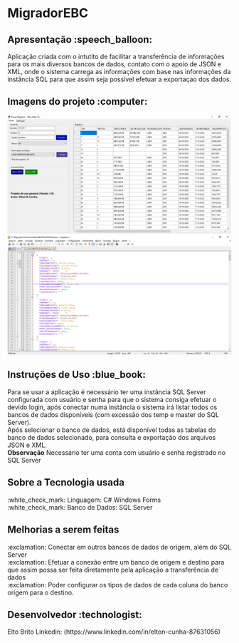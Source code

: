 # MigradorEBC

<h2>Apresentação  :speech_balloon:</h2> 
Aplicação criada com o intutito de facilitar a transferência de informações para os mais diversos bancos de dados, contato com o apoio de JSON e XML, onde o sistema carrega as informações
com base nas informações da instância SQL para que assim seja possível efetuar a exportaçao dos dados.

<h2>Imagens do projeto :computer:</h2> 

![alt text](https://github.com/eltonbrcunha/MigradorEBC/blob/main/imagens/001.jpg)
![alt text](https://github.com/eltonbrcunha/MigradorEBC/blob/main/imagens/002.jpg)

<h2>Instruções de Uso :blue_book:</h2>
Para se usar a aplicação é necessário ter uma instância SQL Server configurada com usuário e senha para que o sistema consiga efetuar o devido login, após conectar numa instância o sistema irá listar todos os bancos de dados disponíveis (com excessão dos temp e master do SQL Server). </br>
Após selecionar o banco de dados, está disponível todas as tabelas do banco de dados selecionado, para consulta e exportação dos arquivos JSON e XML.

</br>
<strong>Observação</strong> 
Necessário ter uma conta com usuário e senha registrado no SQL Server

<h2>Sobre a Tecnologia usada</h2>
:white_check_mark: Linguagem: C# Windows Forms </br>
:white_check_mark: Banco de Dados: SQL Server </br>


<h2>Melhorias a serem feitas</h2>
:exclamation: Conectar em outros bancos de dados de origem, além do SQL Server </br>
:exclamation: Efetuar a conexão entre um banco de origem e destino para que assim possa ser feita diretamente pela aplicação a transferência de dados </br>
:exclamation: Poder configurar os tipos de dados de cada coluna do banco origem para o destino.


<h2> Desenvolvedor :technologist:</h2>
Elto Brito
Linkedin: (https://www.linkedin.com/in/elton-cunha-87631056)
